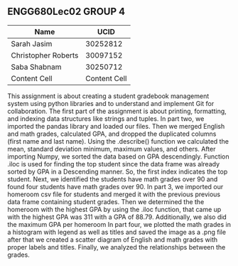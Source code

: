 ## ENGG680Lec02 GROUP 4

 | Name  | UCID |
| ------------- | ------------- |
| Sarah Jasim  | 30252812  |
| Christopher Roberts  | 30097152  |
| Saba Shabnam  | 30250712  |
| Content Cell  | Content Cell  |
 
This assignment is about creating a student gradebook management system using python libraries and to understand and implement Git for collaboration.
The first part of the assignment is about printing, formatting, and indexing data structures like strings and tuples. In part two, we imported the pandas library and loaded our files. Then we merged English and math grades, calculated GPA, and dropped the duplicated columns (first name and last name). Using the .describe() function we calculated the mean, standard deviation minimum, maximum values, and others. After importing Numpy, we sorted the data based on GPA descendingly. Function .iloc is used for finding the top student since the data frame was already sorted by GPA in a Descending manner. So, the first index indicates the top student. Next, we identified the students have math grades over 90 and found four students have math grades over 90.
In part 3, we imported our homeroom csv file for students and merged it with the previous previous data frame containing student grades. Then we determined the the homeroom with the highest GPA by using the .iloc function, that came up with the highest GPA was 311 with a GPA of 88.79. Additionally, we also did the maximum GPA per homeroom
In part four,  we plotted  the math grades in a histogram with legend as well as titles and saved the image as a .png file  after that we created a scatter diagram of English and math grades with proper labels and titles. Finally, we analyzed the relationships between the grades.
